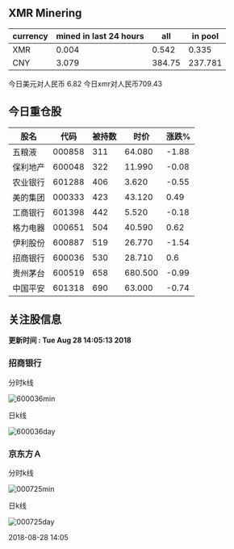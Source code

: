 ## XMR Minering

|currency|mined in last 24 hours|all|in pool|
|---|---|---|---|
|XMR|0.004|0.542|0.335|
|CNY|3.079|384.75|237.781|

今日美元对人民币 6.82	今日xmr对人民币709.43


## 今日重仓股 

|股名|代码|被持数|时价|涨跌%|
|---|---|---|---|---|
|五粮液|000858|311|64.080|-1.88|
|保利地产|600048|322|11.990|-0.08|
|农业银行|601288|406|3.620|-0.55|
|美的集团|000333|423|43.120|0.49|
|工商银行|601398|442|5.520|-0.18|
|格力电器|000651|504|40.590|0.62|
|伊利股份|600887|519|26.770|-1.54|
|招商银行|600036|530|28.710|0.6|
|贵州茅台|600519|658|680.500|-0.99|
|中国平安|601318|690|63.000|-0.74|

## 关注股信息
**更新时间 : Tue Aug 28 14:05:13 2018**
### 招商银行 
分时k线

![600036min](http://image.sinajs.cn/newchart/min/n/sh600036.gif)

日k线

![600036day](http://image.sinajs.cn/newchart/daily/n/sh600036.gif)

### 京东方Ａ 
分时k线

![000725min](http://image.sinajs.cn/newchart/min/n/sz000725.gif)

日k线

![000725day](http://image.sinajs.cn/newchart/daily/n/sz000725.gif)

2018-08-28 14:05